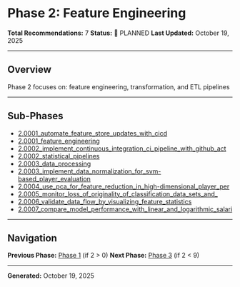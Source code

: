 # Phase 2: Feature Engineering

**Total Recommendations:** 7
**Status:** 🔵 PLANNED
**Last Updated:** October 19, 2025

---

## Overview

Phase 2 focuses on: feature engineering, transformation, and ETL pipelines

---

## Sub-Phases

- [2.0001_automate_feature_store_updates_with_cicd](2.0001_automate_feature_store_updates_with_cicd/README.md)
- [2.0001_feature_engineering](2.0001_feature_engineering/README.md)
- [2.0002_implement_continuous_integration_ci_pipeline_with_github_act](2.0002_implement_continuous_integration_ci_pipeline_with_github_act/README.md)
- [2.0002_statistical_pipelines](2.0002_statistical_pipelines/README.md)
- [2.0003_data_processing](2.0003_data_processing/README.md)
- [2.0003_implement_data_normalization_for_svm-based_player_evaluation](2.0003_implement_data_normalization_for_svm-based_player_evaluation/README.md)
- [2.0004_use_pca_for_feature_reduction_in_high-dimensional_player_per](2.0004_use_pca_for_feature_reduction_in_high-dimensional_player_per/README.md)
- [2.0005_monitor_loss_of_originality_of_classification_data_sets_and_](2.0005_monitor_loss_of_originality_of_classification_data_sets_and_/README.md)
- [2.0006_validate_data_flow_by_visualizing_feature_statistics](2.0006_validate_data_flow_by_visualizing_feature_statistics/README.md)
- [2.0007_compare_model_performance_with_linear_and_logarithmic_salari](2.0007_compare_model_performance_with_linear_and_logarithmic_salari/README.md)


---

## Navigation

**Previous Phase:** [Phase 1](../phase_1/PHASE_1_INDEX.md) (if 2 > 0)
**Next Phase:** [Phase 3](../phase_3/PHASE_3_INDEX.md) (if 2 < 9)

---

**Generated:** October 19, 2025
